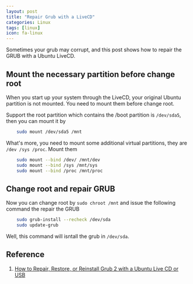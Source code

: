 ```yaml
---
layout: post
title: "Repair Grub with a LiveCD"
categories: Linux
tags: [linux]
icon: fa-linux
---
```


Sometimes your grub may corrupt, and this post shows how to repair the
GRUB with a Ubuntu LiveCD.

## Mount the necessary partition before change root

When you start up your system through the LiveCD, your original Ubuntu
partition is not mounted. You need to mount them before change root.

Support the root partition which contains the /boot partition is
`/dev/sda5`, then you can mount it by

``` bash
    sudo mount /dev/sda5 /mnt
```

What's more, you need to mount some additional virtual partitions, they
are `/dev /sys /proc`. Mount them

``` bash
    sudo mount --bind /dev/ /mnt/dev
    sudo mount --bind /sys /mnt/sys
    sudo mount --bind /proc /mnt/proc
```


## Change root and repair GRUB

Now you can change root by `sudo chroot /mnt` and issue the following
command the repair the GRUB

``` bash
    sudo grub-install --recheck /dev/sda
    sudo update-grub
```

Well, this command will isntall the grub in `/dev/sda`.

## Reference
1. [How to Repair, Restore, or Reinstall Grub 2 with a Ubuntu Live CD or
   USB](http://howtoubuntu.org/how-to-repair-restore-reinstall-grub-2-with-a-ubuntu-live-cd#.Upqj63UW09B)
